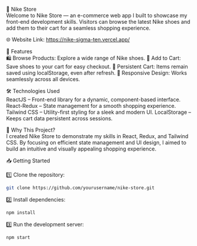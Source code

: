 👟 Nike Store  
Welcome to Nike Store — an e-commerce web app I built to showcase my front-end development skills. Visitors can browse the latest Nike shoes and add them to their cart for a seamless shopping experience.

🌐 Website Link: https://nike-sigma-ten.vercel.app/

🚀 Features  
🛍 Browse Products: Explore a wide range of Nike shoes.
🛒 Add to Cart: Save shoes to your cart for easy checkout.
💾 Persistent Cart: Items remain saved using localStorage, even after refresh.
📱 Responsive Design: Works seamlessly across all devices.

🛠️ Technologies Used  
ReactJS – Front-end library for a dynamic, component-based interface.
React-Redux – State management for a smooth shopping experience.
Tailwind CSS – Utility-first styling for a sleek and modern UI.
LocalStorage – Keeps cart data persistent across sessions.

🎨 Why This Project?  
I created Nike Store to demonstrate my skills in React, Redux, and Tailwind CSS. By focusing on efficient state management and UI design, I aimed to build an intuitive and visually appealing shopping experience.

📥 Getting Started  

1️⃣ Clone the repository:  

```bash
git clone https://github.com/yourusername/nike-store.git
```


2️⃣ Install dependencies:  


```bash
npm install
```

3️⃣ Run the development server:  

```bash
npm start
```
